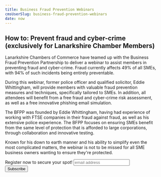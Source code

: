 ```yaml
---
title: Business Fraud Prevention Webinars
cmsUserSlug: business-fraud-prevention-webinars
date: now
---
```


## How to: Prevent fraud and cyber-crime (exclusively for Lanarkshire Chamber Members)

Lanarkshire Chambers of Commerce have teamed up with the Business Fraud Prevention Partnership to deliver a webinar to assist members in preventing fraud and cyber-crime.  Fraud currently affects 49% of all SMEs, with 94% of such incidents being entirely preventable.

During this webinar, former police officer and qualified solicitor, Eddie Whittingham, will provide members with valuable fraud prevention measures and techniques, specifically tailored to SMEs.  In addition, all attendees will benefit from a free fraud and cyber-crime risk assessment, as well as a free innovative phishing email simulation.

The BFPP was founded by Eddie Whittingham, having had experience of working with FTSE companies in their fraud against fraud, as well as his extensive police experience.  The BFPP focuses on ensuring SMEs benefit from the same level of protection that is afforded to large corporations, through collaboration and innovative testing.

Known for his down to earth manner and his ability to simplify even the most complicated matters, the webinar is not to be missed for all SME business owners wanting to ensure they're protected.


<div id="mc_embed_signup" class="mc-events">
<form action="//thebfpp.us13.list-manage.com/subscribe/post?u=c0cf00f444bef656c188f1481&amp;id=d8b8b0f763" method="post" id="mc-embedded-subscribe-form" name="mc-embedded-subscribe-form" class="validate" target="_blank" novalidate>
    <div id="mc_embed_signup_scroll">
            <label for="mce-EMAIL">Register now to secure your spot!</label>
            <input type="email" value="" name="EMAIL" class="email" id="mce-EMAIL" placeholder="email address" required>
    <!-- real people should not fill this in and expect good things - do not remove this or risk form bot signups-->
    <div style="position: absolute; left: -5000px;" aria-hidden="true"><input type="text" name="b_c0cf00f444bef656c188f1481_d8b8b0f763" tabindex="-1" value=""></div>
    <div class="clear"><input type="submit" value="Subscribe" name="subscribe" id="mc-embedded-subscribe" class="button"></div>
    </div>
</form>
</div>